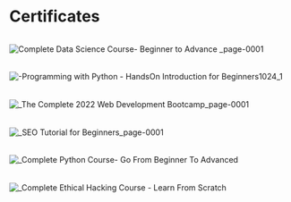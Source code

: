 # Certificates
######
![Complete Data Science Course- Beginner to Advance _page-0001](https://github.com/Triffycodes/Certificates/assets/45749291/68afd319-6927-4ac4-8e5e-93194b9859c9)
######
![-Programming with Python - HandsOn Introduction for Beginners1024_1](https://github.com/Triffycodes/Certificates/assets/45749291/1e420b16-f9c8-42b5-975f-70d8cf320aaa)
######
![_The Complete 2022 Web Development Bootcamp_page-0001](https://github.com/Triffycodes/Certificates/assets/45749291/f3ba816f-08cc-4fc4-b455-a3c6a48914ef)
######
![_SEO Tutorial for Beginners_page-0001](https://github.com/Triffycodes/Certificates/assets/45749291/74bceb77-3627-410b-9e3c-578160610df0)
######
![_Complete Python Course- Go From Beginner To Advanced](https://github.com/Triffycodes/Certificates/assets/45749291/1b1d16b0-2584-4ec2-9f93-29b1be57f933)
######
![_Complete Ethical Hacking Course - Learn From Scratch](https://github.com/Triffycodes/Certificates/assets/45749291/8c68afd9-6e4b-4b37-af83-685773d22d65)
